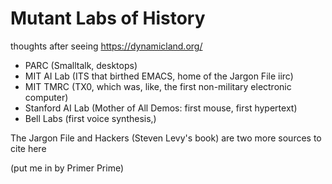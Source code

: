 # Mutant Labs of History

thoughts after seeing https://dynamicland.org/

- PARC (Smalltalk, desktops)
- MIT AI Lab (ITS that birthed EMACS, home of the Jargon File iirc)
- MIT TMRC (TX0, which was, like, the first non-military electronic computer)
- Stanford AI Lab (Mother of All Demos: first mouse, first hypertext)
- Bell Labs (first voice synthesis,)

The Jargon File and Hackers (Steven Levy's book) are two more sources to cite here

(put me in by Primer Prime)
